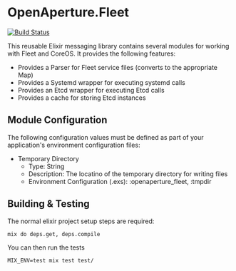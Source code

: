 # OpenAperture.Fleet

[![Build Status](https://semaphoreci.com/api/v1/projects/3287e3d0-2883-40a8-b97c-083e6bc69eb6/508998/badge.svg)](https://semaphoreci.com/perceptive/fleet)

This reusable Elixir messaging library contains several modules for working with Fleet and CoreOS.  It provides the following features:

* Provides a Parser for Fleet service files (converts to the appropriate Map)
* Provides a Systemd wrapper for executing systemd calls
* Provides an Etcd wrapper for executing Etcd calls
* Provides a cache for storing Etcd instances

## Module Configuration

The following configuration values must be defined as part of your application's environment configuration files:

* Temporary Directory
	* Type:  String
	* Description:  The locatino of the temporary directory for writing files
  * Environment Configuration (.exs): :openaperture_fleet, :tmpdir  

## Building & Testing

The normal elixir project setup steps are required:

```iex
mix do deps.get, deps.compile
```

You can then run the tests

```iex
MIX_ENV=test mix test test/
```
